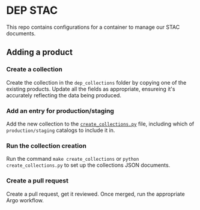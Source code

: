 # DEP STAC

This repo contains configurations for a container to manage
our STAC documents.

## Adding a product

### Create a collection

Create the collection in the `dep_collections` folder by copying one of the existing products.
Update all the fields as appropriate, ensureing it's accurately reflecting the data being
produced.

### Add an entry for production/staging

Add the new collection to the [`create_collections.py`](create_collections.py) file,
including which of `production/staging` catalogs to include it in.

### Run the collection creation

Run the command `make create_collections` or `python create_collections.py` to
set up the collections JSON documents.

### Create a pull request

Create a pull request, get it reviewed. Once merged, run the appropriate Argo workflow.
